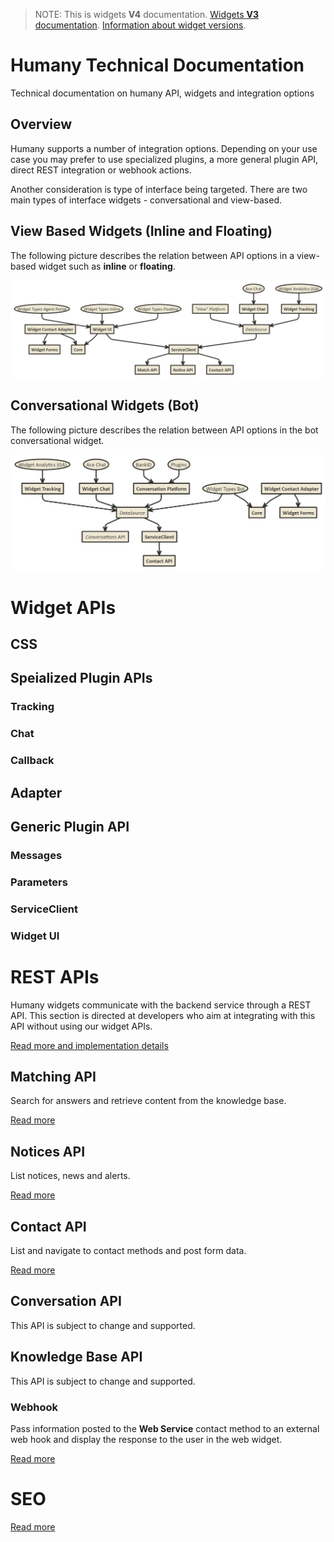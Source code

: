 > NOTE: This is widgets **V4** documentation. [Widgets **V3** documentation](https://github.com/Humany/humany-docs/tree/v3). [Information about widget versions](https://github.com/Humany/humany-docs/widgets/versions.md).

# Humany Technical Documentation

Technical documentation on humany API, widgets and integration options

## Overview

Humany supports a number of integration options. Depending on your use case you may prefer to use specialized plugins, a more general plugin API, direct REST integration or webhook actions.

Another consideration is type of interface being targeted. There are two main types of interface widgets - conversational and view-based.

## View Based Widgets (Inline and Floating)

The following picture describes the relation between API options in a view-based widget such as **inline** or **floating**.

![API Overview](screenshots/widget-api.png)

## Conversational Widgets (Bot)

The following picture describes the relation between API options in the bot conversational widget.

![API Overview](screenshots/bot-api.png)


# Widget APIs

## CSS

## Speialized Plugin APIs

### Tracking

### Chat

### Callback

## Adapter

## Generic Plugin API

### Messages

### Parameters

### ServiceClient

### Widget UI

# REST APIs

Humany widgets communicate with the backend service through a REST API. This section is directed at developers who aim at integrating with this API without using our widget APIs.

[Read more and implementation details](REST/README.md)

## Matching API

Search for answers and retrieve content from the knowledge base.

[Read more](REST/matching.md)

## Notices API

List notices, news and alerts.

[Read more](REST/notices.md)

## Contact API

List and navigate to contact methods and post form data.

[Read more](REST/contact.md)

## Conversation API

This API is subject to change and supported.

## Knowledge Base API

This API is subject to change and supported.

### Webhook

Pass information posted to the **Web Service** contact method to an external web hook and display the response to the user in the web widget.

[Read more](REST/webhook.md)

# SEO

[Read more](SEO/README.md)
